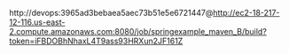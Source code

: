 http://devops:3965ad3bebaea5aec73b51e5e6721447@http://ec2-18-217-12-116.us-east-2.compute.amazonaws.com:8080/job/springexample_maven_B/build?token=iFBDOBhNhaxL4T9ass93HRXun2JF161Z
